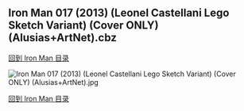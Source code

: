 ## Iron Man 017 (2013) (Leonel Castellani Lego Sketch Variant) (Cover ONLY) (Alusias+ArtNet).cbz


[回到 Iron Man 目录](https://github.com/alicewish/markdown/blob/master/series/Iron-Man.md)


![Iron Man 017 (2013) (Leonel Castellani Lego Sketch Variant) (Cover ONLY) (Alusias+ArtNet).jpg](https://wx1.sinaimg.cn/large/6a9fdecaly1fr0w1993sij21401pgqkd.jpg)

[回到 Iron Man 目录](https://github.com/alicewish/markdown/blob/master/series/Iron-Man.md)

